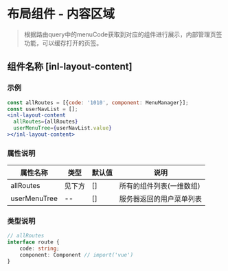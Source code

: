 # 布局组件 - 内容区域

>根据路由query中的menuCode获取到对应的组件进行展示，内部管理页签功能，可以缓存打开的页签。

## 组件名称 [inl-layout-content]

### 示例

```jsx
const allRoutes = [{code: '1010', component: MenuManager}];
const userNavList = [];
<inl-layout-content
  allRoutes={allRoutes}
  userMenuTree={userNavList.value}
></inl-layout-content>
```

### 属性说明

| 属性名称     | 类型   | 默认值 | 说明                     |
| ------------ | ------ | ------ | ------------------------ |
| allRoutes    | 见下方 | []     | 所有的组件列表(一维数组) |
| userMenuTree | --     | []     | 服务器返回的用户菜单列表 |

### 类型说明

```typescript
// allRoutes
interface route {
	code: string;
	component: Component // import('vue')
}
```

